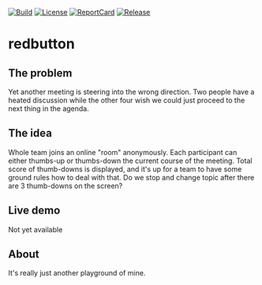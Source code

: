 [![Build][Build-Status-Image]][Build-Status-Url]
[![License][License-Image]][License-Url]
[![ReportCard][ReportCard-Image]][ReportCard-Url]
[![Release][Release-Image]][Release-Url]

# redbutton

## The problem
Yet another meeting is steering into the wrong direction. Two people have a heated discussion while the other four
wish we could just proceed to the next thing in the agenda.

## The idea
Whole team joins an online "room" anonymously. Each participant can either thumbs-up or thumbs-down the current 
course of the meeting. Total score of thumb-downs is displayed, and it's up for a team to have some ground rules
how to deal with that. Do we stop and change topic after there are 3 thumb-downs on the screen? 

## Live demo
Not yet available

## About
It's really just another playground of mine.


[License-Url]: https://raw.githubusercontent.com/viktorasm/redbutton/master/LICENSE
[License-Image]: https://img.shields.io/:license-mit-blue.svg
[ReportCard-Url]: http://goreportcard.com/report/viktorasm/redbutton
[ReportCard-Image]: http://goreportcard.com/badge/viktorasm/redbutton
[Build-Status-Url]: http://travis-ci.org/viktorasm/redbutton
[Build-Status-Image]: https://img.shields.io/travis/viktorasm/redbutton.svg
[Release-Url]: https://github.com/viktorasm/redbutton/releases/tag/v0.1
[Release-image]: http://img.shields.io/badge/release-v0.1-1eb0fc.svg